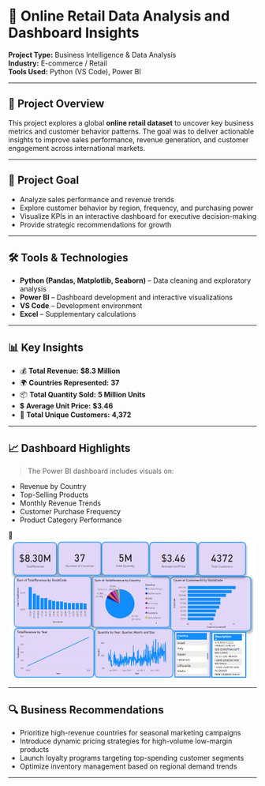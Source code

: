 # 🛒 Online Retail Data Analysis and Dashboard Insights

**Project Type:** Business Intelligence & Data Analysis  
**Industry:** E-commerce / Retail  
**Tools Used:** Python (VS Code), Power BI

---

## 📌 Project Overview

This project explores a global **online retail dataset** to uncover key business metrics and customer behavior patterns. The goal was to deliver actionable insights to improve sales performance, revenue generation, and customer engagement across international markets.

---

## 🎯 Project Goal

- Analyze sales performance and revenue trends  
- Explore customer behavior by region, frequency, and purchasing power  
- Visualize KPIs in an interactive dashboard for executive decision-making  
- Provide strategic recommendations for growth

---

## 🛠️ Tools & Technologies

- **Python (Pandas, Matplotlib, Seaborn)** – Data cleaning and exploratory analysis  
- **Power BI** – Dashboard development and interactive visualizations  
- **VS Code** – Development environment  
- **Excel** – Supplementary calculations

---

## 📊 Key Insights

- 💰 **Total Revenue:** **$8.3 Million**  
- 🌍 **Countries Represented:** **37**  
- 📦 **Total Quantity Sold:** **5 Million Units**  
- 💲 **Average Unit Price:** **$3.46**  
- 👥 **Total Unique Customers:** **4,372**

---

## 📈 Dashboard Highlights

> The Power BI dashboard includes visuals on:

- Revenue by Country  
- Top-Selling Products  
- Monthly Revenue Trends  
- Customer Purchase Frequency  
- Product Category Performance  

📌 *![Dashboard](https://github.com/eL-Dapper-Jhunior/my_DA_Journey/blob/main/OnlineRetail/Retail.png)*

---

## 🔍 Business Recommendations

- Prioritize high-revenue countries for seasonal marketing campaigns  
- Introduce dynamic pricing strategies for high-volume low-margin products  
- Launch loyalty programs targeting top-spending customer segments  
- Optimize inventory management based on regional demand trends

---



